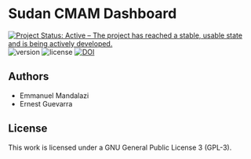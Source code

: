 # Sudan CMAM Dashboard

<!--- start badges -->
[![Project Status: Active – The project has reached a stable, usable state and is being actively developed.](https://www.repostatus.org/badges/latest/active.svg)](https://www.repostatus.org/#active)
![version](https://img.shields.io/badge/version-0.1.11-blue.svg)
![license](https://img.shields.io/badge/license-GPL3-blue.svg)
[![DOI](https://zenodo.org/badge/290984010.svg)](https://zenodo.org/badge/latestdoi/290984010)
<!--- end badges -->

## Authors

* Emmanuel Mandalazi
* Ernest Guevarra

## License
This work is licensed under a GNU General Public License 3 (GPL-3).